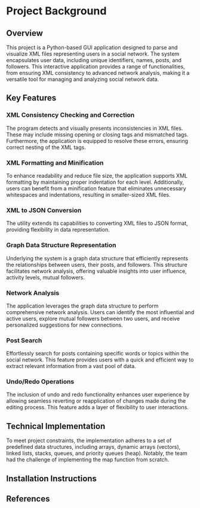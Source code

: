 # Project Background
## Overview
This project is a Python-based GUI application designed to parse and visualize XML files representing users in a social network. The system encapsulates user data, including unique identifiers, names, posts, and followers. This interactive application provides a range of functionalities, from ensuring XML consistency to advanced network analysis, making it a versatile tool for managing and analyzing social network data.
## Key Features
### XML Consistency Checking and Correction
The program detects and visually presents inconsistencies in XML files. These may include missing opening or closing tags and mismatched tags. Furthermore, the application is equipped to resolve these errors, ensuring correct nesting of the XML tags.
### XML Formatting and Minification
To enhance readability and reduce file size, the application supports XML formatting by maintaining proper indentation for each level. Additionally, users can benefit from a minification feature that eliminates unnecessary whitespaces and indentations, resulting in smaller-sized XML files.
### XML to JSON Conversion
The utility extends its capabilities to converting XML files to JSON format, providing flexibility in data representation.
### Graph Data Structure Representation
Underlying the system is a graph data structure that efficiently represents the relationships between users, their posts, and followers. This structure facilitates network analysis, offering valuable insights into user influence, activity levels, mutual followers.

### Network Analysis
The application leverages the graph data structure to perform comprehensive network analysis. Users can identify the most influential and active users, explore mutual followers between two users, and receive personalized suggestions for new connections.
### Post Search
Effortlessly search for posts containing specific words or topics within the social network. This feature provides users with a quick and efficient way to extract relevant information from a vast pool of data.
### Undo/Redo Operations
The inclusion of undo and redo functionality enhances user experience by allowing seamless reverting or reapplication of changes made during the editing process. This feature adds a layer of flexibility to user interactions.
## Technical Implementation
To meet project constraints, the implementation adheres to a set of predefined data structures, including arrays, dynamic arrays (vectors), linked lists, stacks, queues, and priority queues (heap). Notably, the team had the challenge of implementing the map function from scratch.

## Installation Instructions
## References
